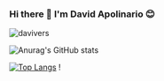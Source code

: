 ### Hi there 👋 I'm David Apolinario 😊
<p align="left"> <img src="https://komarev.com/ghpvc/?username=AllenRodger22&label=Profile%20views&color=0e75b6&style=flat" alt="davivers" /> </p>

![Anurag's GitHub stats](https://github-readme-stats.vercel.app/api?username=davivers&show_icons=true&theme=panda) 



[![Top Langs](https://github-readme-stats.vercel.app/api/top-langs/?username=davivers&layout=compact&show_icons=true&theme=panda)](https://github.com/anuraghazra/github-readme-stats)
!
